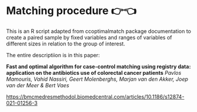 # Matching procedure :point_right::point_left:

This is an R script adapted from ccoptimalmatch package documentation to create a paired sample by fixed variables and ranges of variables of different sizes in relation to the group of interest.

The entire descriptiion is in this paper:

**Fast and optimal algorithm for case-control matching using registry data: application on the antibiotics use of colorectal cancer patients**
*Pavlos Mamouris, Vahid Nassiri, Geert Molenberghs, Marjan van den Akker, Joep van der Meer & Bert Vaes* 

https://bmcmedresmethodol.biomedcentral.com/articles/10.1186/s12874-021-01256-3



